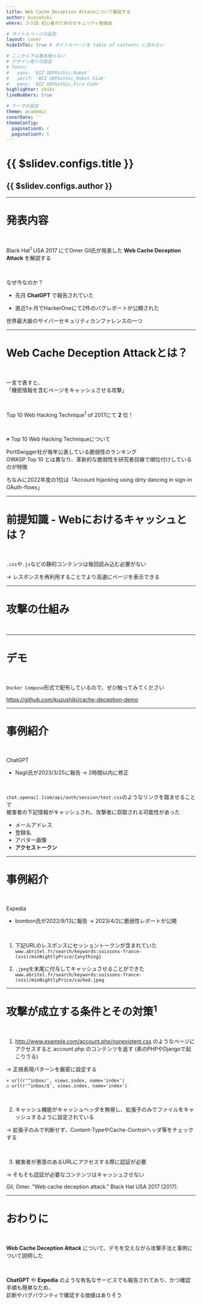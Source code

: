 ```yaml
---
title: Web Cache Deception Attackについて解説する
author: kuzushiki
where: ３０回 初心者のためのセキュリティ勉強会

# タイトルページの設定
layout: cover
hideInToc: true # タイトルページを table of contents に含めない

# ここから下は基本触らない
# デザイン周りの設定
# fonts:
#   sans: 'BIZ UDPGothic,Robot'
#   serif: 'BIZ UDPGothic,Robot Slab'
#   mono: 'BIZ UDPGothic,Fira Code'
highlighter: shiki
lineNumbers: true

# テーマの設定
theme: academic
coverDate: ''
themeConfig:
  paginationX: r
  paginationY: t
---
```


# {{ $slidev.configs.title }}

## {{ $slidev.configs.author }}

---

# 発表内容

<br>

Black Hat<sup>1</sup> USA 2017 にてOmer Gil氏が発表した **Web Cache Deception Attack** を解説する

<br>

なぜ今なのか？

- 先月 **ChatGPT** で報告されていた

- 直近1ヶ月でHackerOneにて2件のバグレポートが公開された

<Footnotes separator>
  <Footnote :number=1>世界最大級のサイバーセキュリティカンファレンスの一つ</Footnote>
</Footnotes>

---

# Web Cache Deception Attackとは？

<br>

一言で表すと、<br>
「機密情報を含むページをキャッシュさせる攻撃」

<br>

Top 10 Web Hacking Technique<sup>1</sup> of 2017にて **2** 位！

<br>

※ Top 10 Web Hacking Techniqueについて

PortSwigger社が毎年公表している脆弱性のランキング<br>
OWASP Top 10 とは異なり、革新的な脆弱性を研究者目線で順位付けしているのが特徴

<Footnotes separator>
  <Footnote :number=1>ちなみに2022年度の1位は「Account hijacking using dirty dancing in sign-in OAuth-flows」</Footnote>
</Footnotes>

---


# 前提知識 - Webにおけるキャッシュとは？

<br>

`.css`や`.js`などの静的コンテンツは毎回読み込む必要がない

-> レスポンスを再利用することでより高速にページを表示できる

---


# 攻撃の仕組み

<br>

<!-- ここで Web Cache Poisoning の逆だよね、という話もしたい
-->


---

# デモ

<br>

`Docker Compose`形式で配布しているので、ぜひ触ってみてください

https://github.com/kuzushiki/cache-deception-demo


---

# 事例紹介

<br>

ChatGPT
- Nagli氏が2023/3/25に報告
-> 2時間以内に修正

<br>

`chat.openai[.]com/api/auth/session/test.css`のようなリンクを踏ませることで<br>
被害者の下記情報がキャッシュされ、攻撃者に窃取される可能性があった

<div class="grid grid-cols-[50%,50%]">
<div>

- メールアドレス
- 登録名
- アバター画像
- **アクセストークン**

</div><div>

<Tweet id="1639343866313601024"/>

</div></div>

---

# 事例紹介

<br>

Expedia
- bombon氏が2022/9/13に報告
-> 2023/4/2に脆弱性レポートが公開

<br>

1. 下記URLのレスポンスにセッショントークンが含まれていた<br>
`www.abritel.fr/search/keywords:soissons-france-(xss)/minNightlyPrice/{anything}`

2. `.jpeg`を末尾に付与してキャッシュさせることができた<br>
`www.abritel.fr/search/keywords:soissons-france-(xss)/minNightlyPrice/cached.jpeg`


<Tweet id="1642266924351381504"/>

---

# 攻撃が成立する条件とその対策<sup>1</sup>

<br>

1. http://www.example.com/account.php/nonexistent.css のようなページにアクセスすると account.php のコンテンツを返す (素のPHPやDjangoで起こりうる)

-> 正規表現パターンを厳密に設定する

```
× url(r'^inbox/', views.index, name='index')
○ url(r'^inbox/$', views.index, name='index')
```


<br>

2. キャッシュ機能がキャッシュヘッダを無視し、拡張子のみでファイルをキャッシュするように設定されている

-> 拡張子のみで判断せず、Content-TypeやCache-Controlヘッダ等をチェックする

<br>

3. 被害者が悪意のあるURLにアクセスする際に認証が必要

-> そもそも認証が必要なコンテンツはキャッシュさせない

<Footnotes separator>
  <Footnote :number=1>Gil, Omer. "Web cache deception attack." Black Hat USA 2017 (2017).
</Footnote>
</Footnotes>

---

# おわりに

<br>

**Web Cache Deception Attack** について、デモを交えながら攻撃手法と事例について説明した

<br>

**ChatGPT** や **Expedia** のような有名なサービスでも報告されており、かつ確認手順も簡単なため、<br>
診断やバグバウンティで確認する価値はありそう

<Footnotes separator>
  <Footnote :number=1></Footnote>
</Footnotes>
